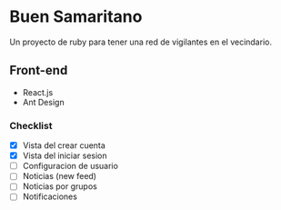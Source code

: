 # Buen Samaritano

Un proyecto de ruby para tener una red de vigilantes en el vecindario.

## Front-end

- React.js
- Ant Design

### Checklist

- [x] Vista del crear cuenta
- [x] Vista del iniciar sesion
- [ ] Configuracion de usuario
- [ ] Noticias (new feed)
- [ ] Noticias por grupos
- [ ] Notificaciones
